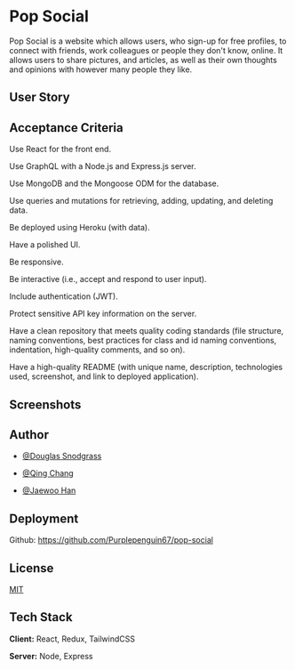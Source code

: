 
# Pop Social

Pop Social is a website which allows users, who sign-up for free profiles, to connect with friends, work colleagues or people they don't know, online. It allows users to share pictures, and articles, as well as their own thoughts and opinions with however many people they like.

## User Story



## Acceptance Criteria

Use React for the front end.

Use GraphQL with a Node.js and Express.js server.

Use MongoDB and the Mongoose ODM for the database.

Use queries and mutations for retrieving, adding, updating, and deleting data.

Be deployed using Heroku (with data).

Have a polished UI.

Be responsive.

Be interactive (i.e., accept and respond to user input).

Include authentication (JWT).

Protect sensitive API key information on the server.

Have a clean repository that meets quality coding standards (file structure, naming conventions, best practices for class and id naming conventions, indentation, high-quality comments, and so on).

Have a high-quality README (with unique name, description, technologies used, screenshot, and link to deployed application).
## Screenshots




## Author

- [@Douglas Snodgrass](https://www.github.com/purplepenguin67)

- [@Qing Chang](https://www.github.com/qing507543)

- [@Jaewoo Han](https://www.github.com/jaehan213)


## Deployment




Github: https://github.com/Purplepenguin67/pop-social




## License

[MIT](https://choosealicense.com/licenses/mit/)


## Tech Stack

**Client:** React, Redux, TailwindCSS

**Server:** Node, Express

